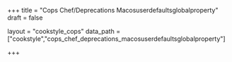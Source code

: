+++
title = "Cops Chef/Deprecations Macosuserdefaultsglobalproperty"
draft = false

layout = "cookstyle_cops"
data_path = ["cookstyle","cops_chef_deprecations_macosuserdefaultsglobalproperty"]

+++

<!-- The content of this page is automatically generated from the
cops_chef_deprecations_macosuserdefaultsglobalproperty.yml file in github.com/chef/cookstyle/docs-chef-io/data/cookstyle. -->
